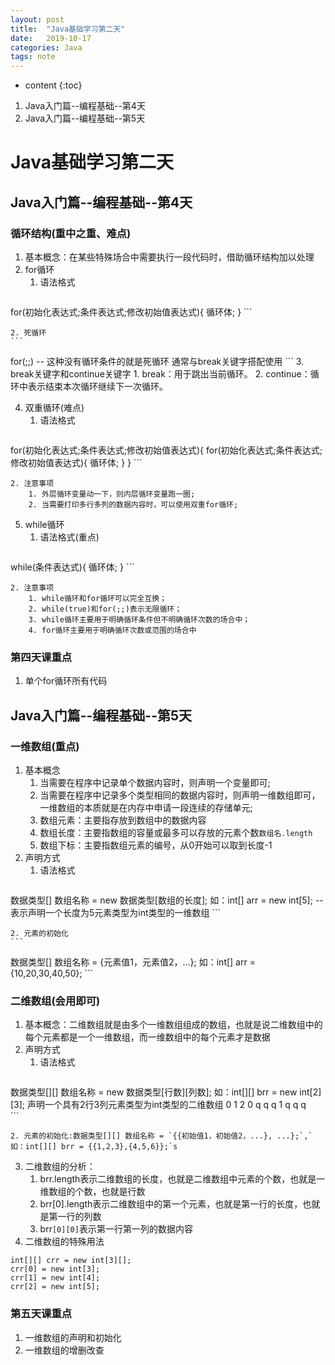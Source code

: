 ```yaml
---
layout: post
title:  "Java基础学习第二天"
date:   2019-10-17
categories: Java
tags: note
---
```


* content
{:toc}

1. Java入门篇--编程基础--第4天
2. Java入门篇--编程基础--第5天









# Java基础学习第二天
## Java入门篇--编程基础--第4天
### 循环结构(重中之重、难点)
1. 基本概念：在某些特殊场合中需要执行一段代码时，借助循环结构加以处理
2. for循环
    1. 语法格式
    ```
for(初始化表达式;条件表达式;修改初始值表达式){
    循环体;
}
    ```

    2. 死循环
    ```
for(;;) -- 这种没有循环条件的就是死循环
通常与break关键字搭配使用
    ```
3. break关键字和continue关键字
    1. break：用于跳出当前循环。
    2. continue：循环中表示结束本次循环继续下一次循环。

4. 双重循环(难点)
    1. 语法格式
    ```
for(初始化表达式;条件表达式;修改初始值表达式){
    for(初始化表达式;条件表达式;修改初始值表达式){
        循环体;
    }
}
    ```

    2. 注意事项
        1. 外层循环变量动一下，则内层循环变量跑一圈;
        2. 当需要打印多行多列的数据内容时，可以使用双重for循环;
5. while循环
    1. 语法格式(重点)
    ```
while(条件表达式){
    循环体;
}
    ```

    2. 注意事项
        1. while循环和for循环可以完全互换；
        2. while(true)和for(;;)表示无限循环；
        3. while循环主要用于明确循环条件但不明确循环次数的场合中；
        4. for循环主要用于明确循环次数或范围的场合中

### 第四天课重点
1. 单个for循环所有代码

## Java入门篇--编程基础--第5天
### 一维数组(重点)
1. 基本概念
    1. 当需要在程序中记录单个数据内容时，则声明一个变量即可;
    2. 当需要在程序中记录多个类型相同的数据内容时，则声明一维数组即可，一维数组的本质就是在内存中申请一段连续的存储单元;
    3. 数组元素：主要指存放到数组中的数据内容
    4. 数组长度：主要指数组的容量或最多可以存放的元素个数`数组名.length`
    5. 数组下标：主要指数组元素的编号，从0开始可以取到长度-1
2. 声明方式
    1. 语法格式
    ```
数据类型[] 数组名称 = new 数据类型[数组的长度];
如：int[] arr = new int[5];  --表示声明一个长度为5元素类型为int类型的一维数组
    ```

    2. 元素的初始化
    ```
数据类型[] 数组名称 = {元素值1，元素值2，...};
如：int[] arr = {10,20,30,40,50};
    ```

### 二维数组(会用即可)
1. 基本概念：二维数组就是由多个一维数组组成的数组，也就是说二维数组中的每个元素都是一个一维数组，而一维数组中的每个元素才是数据
2. 声明方式
    1. 语法格式
    ```
数据类型[][] 数组名称 = new 数据类型[行数][列数];
如：int[][] brr = new int[2][3];
声明一个具有2行3列元素类型为int类型的二维数组
  0 1 2
0 q q q
1 q q q    
    ```

    2. 元素的初始化:数据类型[][] 数组名称 = `{{初始值1，初始值2，...}, ...};`,`如：int[][] brr = {{1,2,3},{4,5,6}};`s

3. 二维数组的分析：
    1. brr.length表示二维数组的长度，也就是二维数组中元素的个数，也就是一维数组的个数，也就是行数
    2. brr[0].length表示二维数组中的第一个元素，也就是第一行的长度，也就是第一行的列数
    3. brr`[0][0]`表示第一行第一列的数据内容
4. 二维数组的特殊用法
```
int[][] crr = new int[3][];
crr[0] = new int[3];
crr[1] = new int[4];
crr[2] = new int[5];
```

### 第五天课重点
1. 一维数组的声明和初始化
2. 一维数组的增删改查





















